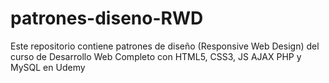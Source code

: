 # patrones-diseno-RWD
Este repositorio contiene patrones de diseño (Responsive Web Design) del curso de Desarrollo Web Completo con HTML5, CSS3, JS AJAX PHP y MySQL en Udemy
